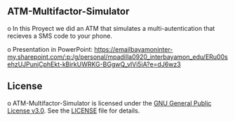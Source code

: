 ## ATM-Multifactor-Simulator
o In this Proyect we did an ATM that simulates a multi-autentication that recieves a SMS code to your phone.

o Presentation in PowerPoint:
https://emailbayamoninter-my.sharepoint.com/:p:/g/personal/mpadilla0920_interbayamon_edu/ERu00sehzUJPunjCphEkt-kBirkUWRKG-BGgwQ_vlVi5iA?e=dJ6wz3

## License

o ATM-Multifactor-Simulator is licensed under the [GNU General Public License v3.0](https://www.gnu.org/licenses/gpl-3.0.en.html). See the [LICENSE](./LICENSE) file for details.


